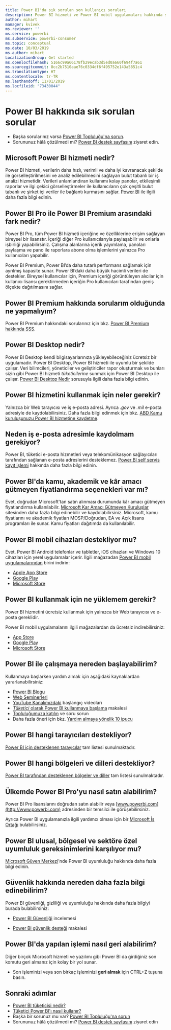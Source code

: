 ```yaml
---
title: Power BI'da sık sorulan son kullanıcı soruları
description: Power BI hizmeti ve Power BI mobil uygulamaları hakkında sık sorulan sorular ve cevaplar listesini inceleyin.
author: mihart
manager: kvivek
ms.reviewer: ''
ms.service: powerbi
ms.subservice: powerbi-consumer
ms.topic: conceptual
ms.date: 10/03/2019
ms.author: mihart
LocalizationGroup: Get started
ms.openlocfilehash: 5166c99a66178fb29ecab3d5ed0a660f694f7a61
ms.sourcegitcommit: 8cc2b7510aae76c0334df6f495752e143a5851c4
ms.translationtype: HT
ms.contentlocale: tr-TR
ms.lasthandoff: 11/01/2019
ms.locfileid: "73430044"
---
```

# <a name="frequently-asked-questions-about-power-bi"></a>Power BI hakkında sık sorulan sorular

* Başka sorularınız varsa [Power BI Topluluğu'na sorun](http://community.powerbi.com/).
* Sorununuz hâlâ çözülmedi mi? [Power BI destek sayfasını](https://powerbi.microsoft.com/support/) ziyaret edin.

## <a name="what-is-the-microsoft-power-bi-service"></a>Microsoft Power BI hizmeti nedir?

Power BI hizmeti, verilerin daha hızlı, verimli ve daha iyi kavranacak şekilde ile görselleştirilmesini ve analiz edilebilmesini sağlayan bulut tabanlı bir iş analizi hizmetidir. Verileri anlamlandıran kullanımı kolay panolar, etkileşimli raporlar ve ilgi çekici görselleştirmeler ile kullanıcıların çok çeşitli bulut tabanlı ve şirket içi veriler ile bağlantı kurmasını sağlar. [Power BI](../fundamentals/power-bi-overview.md) ile ilgili daha fazla bilgi edinin.

## <a name="whats-the-difference-between-power-bi-pro-and-power-bi-premium"></a>Power BI Pro ile Power BI Premium arasındaki fark nedir?

Power BI Pro, tüm Power BI hizmeti içeriğine ve özelliklerine erişim sağlayan bireysel bir lisanstır. İçeriği diğer Pro kullanıcılarıyla paylaşabilir ve onlarla işbirliği yapabilirsiniz. Çalışma alanlarına içerik yayımlama, panoları paylaşma ve pano ile raporlara abone olma işlemlerini yalnızca Pro kullanıcıları yapabilir.

Power BI Premium, Power BI’da daha tutarlı performans sağlamak için ayrılmış kapasite sunar. Power BI’daki daha büyük hacimli verileri de destekler. Bireysel kullanıcılar için, Premium içeriği görüntüleyen alıcılar için kullanıcı lisansı gerektirmeden içeriğin Pro kullanıcıları tarafından geniş ölçekte dağıtılmasını sağlar.

## <a name="what-if-i-have-questions-about-power-bi-premium"></a>Power BI Premium hakkında sorularım olduğunda ne yapmalıyım?

Power BI Premium hakkındaki sorularınız için bkz. [Power BI Premium hakkında SSS](../service-premium-faq.md).

## <a name="what-is-power-bi-desktop"></a>Power BI Desktop nedir?

Power BI Desktop kendi bilgisayarlarınıza yükleyebileceğiniz ücretsiz bir uygulamadır. Power BI Desktop, Power BI hizmeti ile uyumlu bir şekilde çalışır.  Veri bilimcileri, yöneticiler ve geliştiriciler rapor oluşturmak ve bunları sizin gibi Power BI hizmeti *tüketicilerine* sunmak için Power BI Desktop ile çalışır. [Power BI Desktop Nedir](../desktop-what-is-desktop.md) sorusuyla ilgili daha fazla bilgi edinin.

## <a name="what-do-i-need-to-use-the-power-bi-service"></a>Power BI hizmetini kullanmak için neler gerekir?

Yalnızca bir Web tarayıcısı ve iş e-posta adresi. Ayrıca *.gov* ve *.mil* e-posta adresiyle de kaydolabilirsiniz. Daha fazla bilgi edinmek için bkz. [ABD Kamu kuruluşunuzu Power BI hizmetine kaydetme](../service-govus-signup.md).

## <a name="why-do-i-have-to-sign-up-with-my-work-email"></a>Neden iş e-posta adresimle kaydolmam gerekiyor?

Power BI, tüketici e-posta hizmetleri veya telekomünikasyon sağlayıcıları tarafından sağlanan e-posta adreslerini desteklemez. [Power BI self servis kayıt işlemi](../service-self-service-signup-for-power-bi.md) hakkında daha fazla bilgi edinin.

## <a name="is-government-academic-and-nonprofit-pricing-available-for-power-bi"></a>Power BI'da kamu, akademik ve kâr amacı gütmeyen fiyatlandırma seçenekleri var mı?

Evet, doğrudan Microsoft'tan satın alınması durumunda kâr amacı gütmeyen fiyatlandırma kullanılabilir. [Microsoft Kar Amacı Gütmeyen Kuruluşlar](https://www.microsoft.com/nonprofits/power-bi) sitesinden daha fazla bilgi edinebilir ve kaydolabilirsiniz. Microsoft, kamu fiyatlarını ve akademik fiyatları MOSP/Doğrudan, EA ve Açık lisans programları ile sunar. Kamu fiyatları dağıtımda da kullanılabilir.

## <a name="does-power-bi-support-mobile-devices"></a>Power BI mobil cihazları destekliyor mu?

Evet. Power BI Android telefonlar ve tabletler, iOS cihazları ve Windows 10 cihazları için yerel uygulamalar içerir. İlgili mağazadan [Power BI mobil uygulamalarından](https://powerbi.microsoft.com/mobile) birini indirin:  

* [Apple App Store](http://go.microsoft.com/fwlink/?LinkId=526218)
* [Google Play](http://go.microsoft.com/fwlink/?LinkID=544867&clcid=0x409)
* [Microsoft Store](http://go.microsoft.com/fwlink/?LinkId=526478)

## <a name="what-do-i-need-to-install-to-use-power-bi"></a>Power BI kullanmak için ne yüklemem gerekir?

Power BI hizmetini ücretsiz kullanmak için yalnızca bir Web tarayıcısı ve e-posta gereklidir.

Power BI mobil uygulamalarını ilgili mağazalardan da ücretsiz indirebilirsiniz:

* [App Store](http://go.microsoft.com/fwlink/?LinkId=526218)
* [Google Play](http://go.microsoft.com/fwlink/?LinkID=544867&clcid=0x409)
* [Microsoft Store](http://go.microsoft.com/fwlink/?LinkId=526478)

## <a name="where-do-i-get-started-with-power-bi"></a>Power BI ile çalışmaya nereden başlayabilirim?

Kullanmaya başlarken yardım almak için aşağıdaki kaynaklardan yararlanabilirsiniz:

* [Power BI Blogu](http://blogs.msdn.com/b/powerbi/)
* [Web Seminerleri](../webinars.md)
* [YouTube Kanalımızdaki](https://www.youtube.com/user/mspowerbi) başlangıç videoları
* [*Tüketici* olarak Power BI kullanmaya başlama](power-bi-consumer-landing.md) makalesi
* [Topluluğumuza katılın](https://community.powerbi.com/) ve soru sorun
* Daha fazla öneri için bkz. [Yardım almaya yönelik 10 ipucu](../service-tips-for-finding-help.md)

## <a name="what-browsers-does-power-bi-support"></a>Power BI hangi tarayıcıları destekliyor?

[Power BI için desteklenen tarayıcılar](../service-browser-support.md) tam listesi sunulmaktadır.

## <a name="what-regions-and-languages-does-power-bi-support"></a>Power BI hangi bölgeleri ve dilleri destekliyor?

[Power BI tarafından desteklenen bölgeler ve diller](../supported-languages-countries-regions.md) tam listesi sunulmaktadır.

## <a name="how-can-i-buy-power-bi-pro-in-my-country"></a>Ülkemde Power BI Pro'yu nasıl satın alabilirim?

Power BI Pro lisanslarını doğrudan satın alabilir veya [www.powerbi.com](http://www.powerbi.com) adresinden bir temsilci ile görüşebilirsiniz.

Ayrıca Power BI uygulamanızla ilgili yardımcı olması için bir [Microsoft İş Ortağı](https://partner.microsoft.com/) bulabilirsiniz.

## <a name="does-power-bi-meet-national-regional-and-industry-specific-compliance-requirements"></a>Power BI ulusal, bölgesel ve sektöre özel uyumluluk gereksinimlerini karşılıyor mu?

[Microsoft Güven Merkezi](http://go.microsoft.com/fwlink/?LinkId=785324)'nde Power BI uyumluluğu hakkında daha fazla bilgi edinin.

## <a name="where-can-i-learn-more-about-security"></a>Güvenlik hakkında nereden daha fazla bilgi edinebilirim?

Power BI güvenliği, gizliliği ve uyumluluğu hakkında daha fazla bilgiyi burada bulabilirsiniz:

* [Power BI Güvenliği](http://go.microsoft.com/fwlink/?LinkId=829185) incelemesi

* [Power BI güvenlik desteği](../service-admin-power-bi-security.md) makalesi

## <a name="how-do-i-undo-in-power-bi"></a>Power BI'da yapılan işlemi nasıl geri alabilirim?

Diğer birçok Microsoft hizmeti ve yazılımı gibi Power BI da girdiğiniz son komutu geri almanız için kolay bir yol sunar.

* Son işleminizi veya son birkaç işleminizi **geri almak** için CTRL+Z tuşuna basın.

## <a name="next-steps"></a>Sonraki adımlar

* [Power BI tüketicisi nedir?](end-user-consumer.md)
* [Tüketici Power BI'ı nasıl kullanır?](end-user-reading-view.md)
* Başka bir sorunuz mu var? [Power BI Topluluğu'na sorun](http://community.powerbi.com/)
* Sorununuz hâlâ çözülmedi mi? [Power BI destek sayfasını](https://powerbi.microsoft.com/support/) ziyaret edin